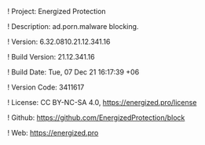 ! Project: Energized Protection

! Description: ad.porn.malware blocking.

! Version: 6.32.0810.21.12.341.16

! Build Version: 21.12.341.16

! Build Date: Tue, 07 Dec 21 16:17:39 +06

! Version Code: 3411617

! License: CC BY-NC-SA 4.0, https://energized.pro/license

! Github: https://github.com/EnergizedProtection/block

! Web: https://energized.pro

